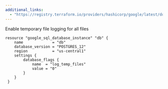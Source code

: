 ```yaml
---
additional_links: 
  - "https://registry.terraform.io/providers/hashicorp/google/latest/docs/resources/sql_database_instance"
---
```


Enable temporary file logging for all files

```hcl
resource "google_sql_database_instance" "db" {
 	name             = "db"
 	database_version = "POSTGRES_12"
 	region           = "us-central1"
 	settings {
 	    database_flags {
 		    name  = "log_temp_files"
 		    value = "0"
 		}
 	}
 }
```
